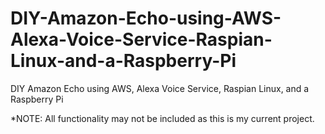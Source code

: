 # DIY-Amazon-Echo-using-AWS-Alexa-Voice-Service-Raspian-Linux-and-a-Raspberry-Pi
DIY Amazon Echo using AWS, Alexa Voice Service, Raspian Linux, and a Raspberry Pi

*NOTE: All functionality may not be included as this is my current project.
